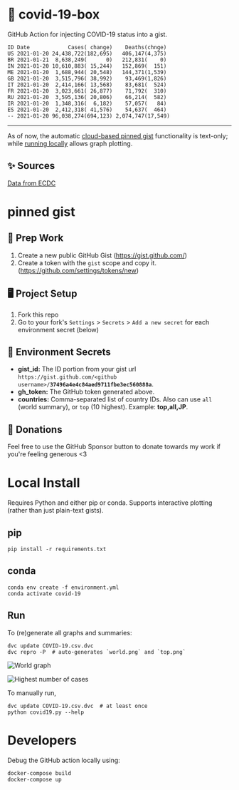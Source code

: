 # 🏥 covid-19-box

GitHub Action for injecting COVID-19 status into a gist.

```
ID Date            Cases( change)    Deaths(chnge)
US 2021-01-20 24,438,722(182,695)   406,147(4,375)
BR 2021-01-21  8,638,249(      0)   212,831(    0)
IN 2021-01-20 10,610,883( 15,244)   152,869(  151)
ME 2021-01-20  1,688,944( 20,548)   144,371(1,539)
GB 2021-01-20  3,515,796( 38,992)    93,469(1,826)
IT 2021-01-20  2,414,166( 13,568)    83,681(  524)
FR 2021-01-20  3,023,661( 26,877)    71,792(  310)
RU 2021-01-20  3,595,136( 20,806)    66,214(  582)
IR 2021-01-20  1,348,316(  6,182)    57,057(   84)
ES 2021-01-20  2,412,318( 41,576)    54,637(  464)
-- 2021-01-20 96,038,274(694,123) 2,074,747(17,549)
```

---

As of now, the automatic [cloud-based pinned gist](#pinned-gist) functionality is text-only;
while [running locally](#local-install) allows graph plotting.

## ✨ Sources

[Data from ECDC](https://www.ecdc.europa.eu/en/publications-data/download-todays-data-geographic-distribution-covid-19-cases-worldwide)

# pinned gist

## 🎒 Prep Work
1. Create a new public GitHub Gist (https://gist.github.com/)
1. Create a token with the `gist` scope and copy it. (https://github.com/settings/tokens/new)

## 🖥 Project Setup
1. Fork this repo
1. Go to your fork's `Settings` > `Secrets` > `Add a new secret` for each environment secret (below)

## 🤫 Environment Secrets
- **gist_id:** The ID portion from your gist url `https://gist.github.com/<github username>/`**`37496a4e4c84aed9711fbe3ec560888a`**.
- **gh_token:** The GitHub token generated above.
- **countries:** Comma-separated list of country IDs. Also can use `all` (world summary), or `top` (10 highest). Example: **top,all,JP**.

## 💸 Donations

Feel free to use the GitHub Sponsor button to donate towards my work if you're feeling generous <3

# Local Install

Requires Python and either pip or conda. Supports interactive plotting (rather than just plain-text gists).

## pip

```
pip install -r requirements.txt
```

## conda

```
conda env create -f environment.yml
conda activate covid-19
```

## Run

To (re)generate all graphs and summaries:

```
dvc update COVID-19.csv.dvc
dvc repro -P  # auto-generates `world.png` and `top.png`
```

![World graph](world.png)

![Highest number of cases](top.png)

To manually run,

```
dvc update COVID-19.csv.dvc  # at least once
python covid19.py --help
```

# Developers

Debug the GitHub action locally using:

```
docker-compose build
docker-compose up
```
